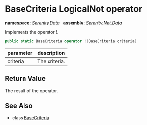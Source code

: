# BaseCriteria LogicalNot operator
**namespace:** *[Serenity.Data](../../README.md#serenity.data-namespace)*   **assembly**: *[Serenity.Net.Data](../../README.md)*

Implements the operator !.

```csharp
public static BaseCriteria operator !(BaseCriteria criteria)
```

| parameter | description |
| --- | --- |
| criteria | The criteria. |

## Return Value

The result of the operator.

## See Also

* class [BaseCriteria](../BaseCriteria.md)
